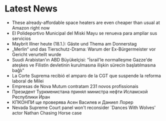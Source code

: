 # Latest News
-  These already-affordable space heaters are even cheaper than usual at Amazon right now
-  El Polideportivo Municipal del Miski Mayu se renueva para ampliar sus servicios
-  Maybrit Illner heute (18.1.): Gäste und Thema am Donnerstag
-  „Merlin“ und das Tierschutz-Drama: Warum der Ex-Bürgermeister vor Gericht verurteilt wurde
-  Suudi Arabistan'ın ABD Büyükelçisi: "İsrail'le normalleşme Gazze'de ateşkes ve Filistin devletinin kurulmasına ilişkin sürecin başlatılmasına bağlı"
-  La Corte Suprema recibió el amparo de la CGT que suspende la reforma laboral de Milei
-  Empresas de Nova Mutum contratam 231 novos profissionais
-  Президент Туркменистана принял министра нефти Исламской Республики Иран
-  КПКОНПИ ще проверява Асен Василев и Даниел Лорер
-  Nevada Supreme Court panel won't reconsider `Dances With Wolves' actor Nathan Chasing Horse case
